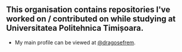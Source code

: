 ## This organisation contains repositories I've worked on / contributed on while studying at Universitatea Politehnica Timișoara.
- My main profile can be viewed at [@dragosefrem](https://github.com/dragosefrem).
